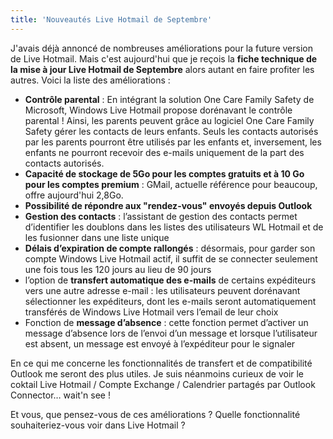 ```yaml
---
title: 'Nouveautés Live Hotmail de Septembre'
---
```


J'avais déjà annoncé de nombreuses améliorations pour la future version de Live Hotmail. Mais c'est aujourd'hui que je reçois la **fiche technique de la mise à jour Live Hotmail de Septembre** alors autant en faire profiter les autres. Voici la liste des améliorations :

-   **Contrôle parental** : En intégrant la solution One Care Family Safety de Microsoft, Windows Live Hotmail propose dorénavant le contrôle parental ! Ainsi, les parents peuvent grâce au logiciel One Care Family Safety gérer les contacts de leurs enfants. Seuls les contacts autorisés par les parents pourront être utilisés par les enfants et, inversement, les enfants ne pourront recevoir des e-mails uniquement de la part des contacts autorisés.
-   **Capacité de stockage de 5Go pour les comptes gratuits et à 10 Go pour les comptes premium** : GMail, actuelle référence pour beaucoup, offre aujourd'hui 2,8Go.
-   **Possibilité de répondre aux "rendez-vous" envoyés depuis Outlook**
-   **Gestion des contacts** : l’assistant de gestion des contacts permet d’identifier les doublons dans les listes des utilisateurs WL Hotmail et de les fusionner dans une liste unique
-   <span>**Délais d’expiration de compte rallongés** : désormais, pour garder son compte Windows Live Hotmail actif, il suffit de se connecter seulement une fois tous les 120 jours au lieu de 90 jours</span>
-   <span>l’option de **transfert automatique des e-mails** de certains expéditeurs vers une autre adresse e-mail : les utilisateurs peuvent dorénavant sélectionner les expéditeurs, dont les e-mails seront automatiquement transférés de Windows Live Hotmail vers l’email de leur choix</span>
-   <span>Fonction de **message d’absence** : cette fonction permet d’activer un message d’absence lors de l’envoi d’un message et lorsque l’utilisateur est absent, un message est envoyé à l’expéditeur pour le signaler</span>

<span>En ce qui me concerne les fonctionnalités de transfert et de compatibilité Outlook me seront des plus utiles. Je suis néanmoins curieux de voir le coktail Live Hotmail / Compte Exchange / Calendrier partagés par Outlook Connector… wait'n see !</span>

<span>Et vous, que pensez-vous de ces améliorations ? Quelle fonctionnalité souhaiteriez-vous voir dans Live Hotmail ?</span>
